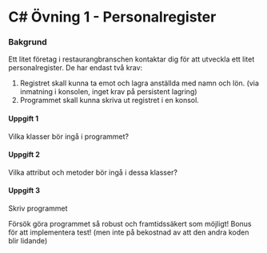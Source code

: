# C# Övning 1 - Personalregister
### Bakgrund
Ett litet företag i restaurangbranschen kontaktar dig för att utveckla ett litet
personalregister. De har endast två krav:
1. Registret skall kunna ta emot och lagra anställda med namn och lön. (via inmatning
i konsolen, inget krav på persistent lagring)
2. Programmet skall kunna skriva ut registret i en konsol.

#### Uppgift 1
Vilka klasser bör ingå i programmet?

#### Uppgift 2
Vilka attribut och metoder bör ingå i dessa klasser?

#### Uppgift 3
Skriv programmet

Försök göra programmet så robust och framtidssäkert som möjligt!
Bonus för att implementera test! (men inte på bekostnad av att den andra koden blir
lidande)
